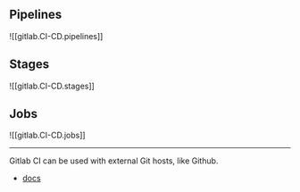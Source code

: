 
## Pipelines
![[gitlab.CI-CD.pipelines]]

## Stages
![[gitlab.CI-CD.stages]]

## Jobs
![[gitlab.CI-CD.jobs]]

* * *

Gitlab CI can be used with external Git hosts, like Github.
- [docs](https://docs.gitlab.com/ee/ci/ci_cd_for_external_repos/)
